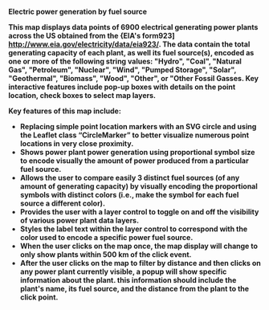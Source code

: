 <b>Electric power generation by fuel source<b/>

This map displays data points of 6900 electrical generating power plants across the US obtained from the {EIA's form923] <a href="/">http://www.eia.gov/electricity/data/eia923/</a>. The data contain the total generating capacity of each plant, as well its fuel source(s), encoded as one or more of the following string values: "Hydro", "Coal", "Natural Gas", "Petroleum", "Nuclear", "Wind", "Pumped Storage", "Solar", "Geothermal", "Biomass", "Wood", "Other", or "Other Fossil Gasses.
Key interactive features include pop-up boxes with details on the point location, check boxes to select map layers.

<p>Key features of this map include:
  <ul>
  <li>Replacing simple point location markers with an SVG circle and using the Leaflet class “CircleMarker” to better visualize numerous point locations in very close proximity.</li>
  <li>Shows power plant power generation using proportional symbol size to encode visually the amount of power produced from a particular fuel source.</li>
  <li>Allows the user to compare easily 3 distinct fuel sources (of any amount of generating capacity) by visually encoding the proportional symbols with distinct colors (i.e., make the symbol for each fuel source a different color).</li>
  <li>Provides the user with a layer control to toggle on and off the visibility of various power plant data layers.</li>
  <li>Styles the label text within the layer control to correspond with the color used to encode a specific power fuel source.</li>
  <li>When the user clicks on the map once, the map display will change to only show plants within 500 km of the click event.</li>
  <li>After the user clicks on the map to filter by distance and then clicks on any power plant currently visible, a popup will show specific information about the plant. this information should include the plant's name, its fuel source, and the distance from the plant to the click point.</li>
   </ul>
